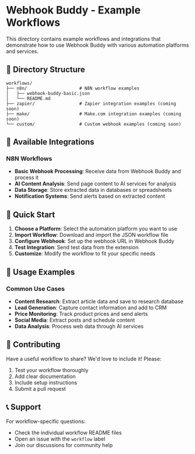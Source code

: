 # Webhook Buddy - Example Workflows

This directory contains example workflows and integrations that demonstrate how to use Webhook Buddy with various automation platforms and services.

## 📁 Directory Structure

```
workflows/
├── n8n/                    # N8N workflow examples
│   ├── webhook-buddy-basic.json
│   └── README.md
├── zapier/                 # Zapier integration examples (coming soon)
├── make/                   # Make.com integration examples (coming soon)
└── custom/                 # Custom webhook examples (coming soon)
```

## 🔗 Available Integrations

### N8N Workflows
- **Basic Webhook Processing**: Receive data from Webhook Buddy and process it
- **AI Content Analysis**: Send page content to AI services for analysis
- **Data Storage**: Store extracted data in databases or spreadsheets
- **Notification Systems**: Send alerts based on extracted content

## 🚀 Quick Start

1. **Choose a Platform**: Select the automation platform you want to use
2. **Import Workflow**: Download and import the JSON workflow file
3. **Configure Webhook**: Set up the webhook URL in Webhook Buddy
4. **Test Integration**: Send test data from the extension
5. **Customize**: Modify the workflow to fit your specific needs

## 📖 Usage Examples

### Common Use Cases
- **Content Research**: Extract article data and save to research database
- **Lead Generation**: Capture contact information and add to CRM
- **Price Monitoring**: Track product prices and send alerts
- **Social Media**: Extract posts and schedule content
- **Data Analysis**: Process web data through AI services

## 🤝 Contributing

Have a useful workflow to share? We'd love to include it! Please:

1. Test your workflow thoroughly
2. Add clear documentation
3. Include setup instructions
4. Submit a pull request

## 📞 Support

For workflow-specific questions:
- Check the individual workflow README files
- Open an issue with the `workflow` label
- Join our discussions for community help
